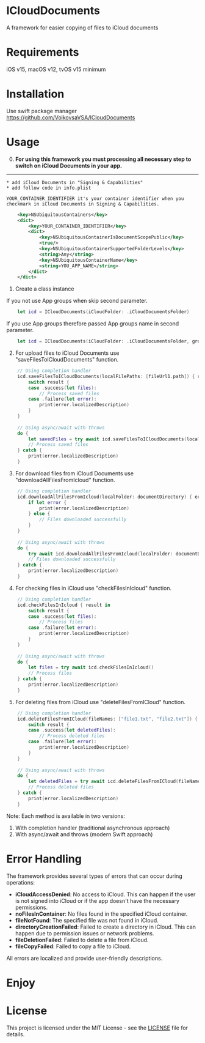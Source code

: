 # ICloudDocuments

A framework for easier copying of files to iСloud documents

Requirements
=====================
iOS v15, macOS v12, tvOS v15 minimum

Installation
=====================
Use swift package manager
<https://github.com/VolkovsaVSA/ICloudDocuments>

Usage
=====================
0. **For using this framework you must processing all necessary step to switch on iCloud Documents in your app.**
---------------------------------

    * add iCloud Documents in "Signing & Capabilities"
    * add follow code in info.plist
    
    YOUR_CONTAINER_IDENTIFIER it's your container identifier when you checkmark in iCloud Documents in Signing & Capabilities.
    
```xml
    <key>NSUbiquitousContainers</key>
    <dict>
        <key>YOUR_CONTAINER_IDENTIFIER</key>
        <dict>
            <key>NSUbiquitousContainerIsDocumentScopePublic</key>
            <true/>
            <key>NSUbiquitousContainerSupportedFolderLevels</key>
            <string>Any</string>
            <key>NSUbiquitousContainerName</key>
            <string>YOU_APP_NAME</string>
        </dict>
    </dict>
```

1. Create a class instance

If you not use App groups when skip second parameter.
```swift
    let icd = ICloudDocuments(iCloudFolder: .iCloudDocumentsFolder)
```
If you use App groups therefore passed App groups name in second parameter.
```swift
    let icd = ICloudDocuments(iCloudFolder: .iCloudDocumentsFolder, groupName: "group.Name")
```

2. For upload files to iCloud Documents use "saveFilesToICloudDocuments" function.

```swift
    // Using completion handler
    icd.saveFilesToICloudDocuments(localFilePaths: [fileUrl1.path]) { result in
        switch result {
        case .success(let files):
            // Process saved files
        case .failure(let error):
            print(error.localizedDescription)
        }
    }
    
    // Using async/await with throws
    do {
        let savedFiles = try await icd.saveFilesToICloudDocuments(localFilePaths: [fileUrl1.path])
        // Process saved files
    } catch {
        print(error.localizedDescription)
    }
```

3. For download files from iCloud Documents use "downloadAllFilesFromIcloud" function.

```swift
    // Using completion handler
    icd.downloadAllFilesFromIcloud(localFolder: documentDirectory) { error in
        if let error {
            print(error.localizedDescription)
        } else {
            // Files downloaded successfully
        }
    }
    
    // Using async/await with throws
    do {
        try await icd.downloadAllFilesFromIcloud(localFolder: documentDirectory)
        // Files downloaded successfully
    } catch {
        print(error.localizedDescription)
    }
```

4. For checking files in iCloud use "checkFilesInIcloud" function.

```swift
    // Using completion handler
    icd.checkFilesInIcloud { result in
        switch result {
        case .success(let files):
            // Process files
        case .failure(let error):
            print(error.localizedDescription)
        }
    }
    
    // Using async/await with throws
    do {
        let files = try await icd.checkFilesInIcloud()
        // Process files
    } catch {
        print(error.localizedDescription)
    }
```

5. For deleting files from iCloud use "deleteFilesFromICloud" function.

```swift
    // Using completion handler
    icd.deleteFilesFromICloud(fileNames: ["file1.txt", "file2.txt"]) { result in
        switch result {
        case .success(let deletedFiles):
            // Process deleted files
        case .failure(let error):
            print(error.localizedDescription)
        }
    }
    
    // Using async/await with throws
    do {
        let deletedFiles = try await icd.deleteFilesFromICloud(fileNames: ["file1.txt", "file2.txt"])
        // Process deleted files
    } catch {
        print(error.localizedDescription)
    }
```

Note: Each method is available in two versions:
1. With completion handler (traditional asynchronous approach)
2. With async/await and throws (modern Swift approach)

Error Handling
=====================
The framework provides several types of errors that can occur during operations:

- **iCloudAccessDenied**: No access to iCloud. This can happen if the user is not signed into iCloud or if the app doesn't have the necessary permissions.
- **noFilesInContainer**: No files found in the specified iCloud container.
- **fileNotFound**: The specified file was not found in iCloud.
- **directoryCreationFailed**: Failed to create a directory in iCloud. This can happen due to permission issues or network problems.
- **fileDeletionFailed**: Failed to delete a file from iCloud.
- **fileCopyFailed**: Failed to copy a file to iCloud.

All errors are localized and provide user-friendly descriptions.

Enjoy
=====================


License
=====================
This project is licensed under the MIT License - see the [LICENSE](LICENSE) file for details.
